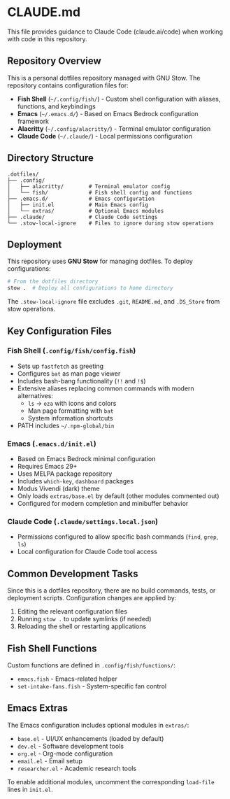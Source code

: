 # CLAUDE.md

This file provides guidance to Claude Code (claude.ai/code) when working with code in this repository.

## Repository Overview

This is a personal dotfiles repository managed with GNU Stow. The repository contains configuration files for:

- **Fish Shell** (`~/.config/fish/`) - Custom shell configuration with aliases, functions, and keybindings
- **Emacs** (`~/.emacs.d/`) - Based on Emacs Bedrock configuration framework
- **Alacritty** (`~/.config/alacritty/`) - Terminal emulator configuration
- **Claude Code** (`~/.claude/`) - Local permissions configuration

## Directory Structure

```
.dotfiles/
├── .config/
│   ├── alacritty/        # Terminal emulator config
│   └── fish/             # Fish shell config and functions
├── .emacs.d/             # Emacs configuration
│   ├── init.el           # Main Emacs config
│   └── extras/           # Optional Emacs modules
├── .claude/              # Claude Code settings
└── .stow-local-ignore    # Files to ignore during stow operations
```

## Deployment

This repository uses **GNU Stow** for managing dotfiles. To deploy configurations:

```bash
# From the dotfiles directory
stow .  # Deploy all configurations to home directory
```

The `.stow-local-ignore` file excludes `.git`, `README.md`, and `.DS_Store` from stow operations.

## Key Configuration Files

### Fish Shell (`.config/fish/config.fish`)
- Sets up `fastfetch` as greeting
- Configures `bat` as man page viewer
- Includes bash-bang functionality (`!!` and `!$`)
- Extensive aliases replacing common commands with modern alternatives:
  - `ls` → `eza` with icons and colors
  - Man page formatting with `bat`
  - System information shortcuts
- PATH includes `~/.npm-global/bin`

### Emacs (`.emacs.d/init.el`)
- Based on Emacs Bedrock minimal configuration
- Requires Emacs 29+
- Uses MELPA package repository
- Includes `which-key`, `dashboard` packages
- Modus Vivendi (dark) theme
- Only loads `extras/base.el` by default (other modules commented out)
- Configured for modern completion and minibuffer behavior

### Claude Code (`.claude/settings.local.json`)
- Permissions configured to allow specific bash commands (`find`, `grep`, `ls`)
- Local configuration for Claude Code tool access

## Common Development Tasks

Since this is a dotfiles repository, there are no build commands, tests, or deployment scripts. Configuration changes are applied by:

1. Editing the relevant configuration files
2. Running `stow .` to update symlinks (if needed)
3. Reloading the shell or restarting applications

## Fish Shell Functions

Custom functions are defined in `.config/fish/functions/`:
- `emacs.fish` - Emacs-related helper
- `set-intake-fans.fish` - System-specific fan control

## Emacs Extras

The Emacs configuration includes optional modules in `extras/`:
- `base.el` - UI/UX enhancements (loaded by default)
- `dev.el` - Software development tools
- `org.el` - Org-mode configuration
- `email.el` - Email setup
- `researcher.el` - Academic research tools

To enable additional modules, uncomment the corresponding `load-file` lines in `init.el`.
